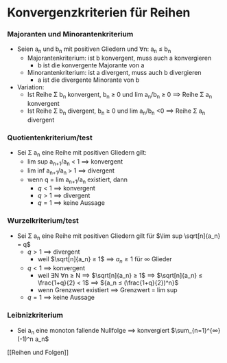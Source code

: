# Konvergenzkriterien für Reihen
### Majoranten und Minorantenkriterium
+ Seien a<sub>n</sub> und b<sub>n</sub> mit positiven Gliedern und ∀n: a<sub>n</sub> ≤ b<sub>n</sub>
	+ Majorantenkriterium: ist b konvergent, muss auch a konvergieren
		+ b ist die konvergente Majorante von a
	+ Minorantenkriterium: ist a divergent, muss auch b divergieren
		+ a ist die divergente Minorante von b
+ Variation:
	+ Ist Reihe Σ b<sub>n</sub> konvergent, b<sub>n</sub> ≥ 0 und lim a<sub>n</sub>/b<sub>n</sub> ≥ 0 ==> Reihe Σ a<sub>n</sub> konvergent
	+  Ist Reihe Σ b<sub>n</sub> divergent, b<sub>n</sub> ≥ 0 und lim a<sub>n</sub>/b<sub>n</sub> <0  ==> Reihe Σ a<sub>n</sub> divergent

### Quotientenkriterium/test
+ Sei  Σ a<sub>n</sub> eine Reihe mit positiven Gliedern gilt: 
	+ lim sup a<sub>n+1</sub>/a<sub>n</sub> < 1  ==> konvergent
	+ lim inf a<sub>n+1</sub>/a<sub>n</sub> > 1 ==> divergent
	+ wenn q = lim a<sub>n+1</sub>/a<sub>n</sub> existiert, dann
		+ $q < 1$ ==> konvergent
		+ $q > 1$ ==> divergent
		+ $q = 1$ ==> keine Aussage

### Wurzelkriterium/test
+ Sei  Σ a<sub>n</sub> eine Reihe mit positiven Gliedern gilt für $\lim sup \sqrt[n]{a_n} = q$
	+ $q > 1$ ==>  divergent
		+ weil $\sqrt[n]{a_n} ≥ 1$ ==> ${a_n ≥ 1}$ für ∞ Glieder
	+ $q < 1$ ==> konvergent
		+ weil ∃N ∀n ≥ N ==> $\sqrt[n]{a_n} ≥ 1$ ==>  $\sqrt[n]{a_n} ≤ \frac{1+q}{2} < 1$ ==> ${a_n ≤ (\frac{1+q}{2})^n}$
		+ wenn Grenzwert existiert ==> Grenzwert = lim sup
	+ $q = 1$ ==>  keine Aussage

### Leibnizkriterium
+ Sei a<sub>n</sub> eine monoton fallende Nullfolge ==> konvergiert $\sum_{n=1}^{∞} (-1)^n a_n$

[[Reihen und Folgen]]




